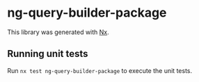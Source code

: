 # ng-query-builder-package

This library was generated with [Nx](https://nx.dev).

## Running unit tests

Run `nx test ng-query-builder-package` to execute the unit tests.
